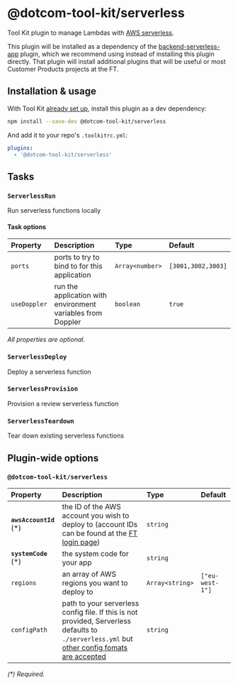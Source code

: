 # @dotcom-tool-kit/serverless

Tool Kit plugin to manage Lambdas with [AWS serverless](https://www.serverless.com/framework/docs/getting-started/).

This plugin will be installed as a dependency of the [backend-serverless-app](https://github.com/Financial-Times/dotcom-tool-kit/tree/main/plugins/backend-serverless-app) plugin, which we recommend using instead of installing this plugin directly. That plugin will install additional plugins that will be useful or most Customer Products projects at the FT.

## Installation & usage

With Tool Kit [already set up](https://github.com/financial-times/dotcom-tool-kit#installing-and-using-tool-kit), install this plugin as a dev dependency:

```sh
npm install --save-dev @dotcom-tool-kit/serverless
```

And add it to your repo's `.toolkitrc.yml`:

```yml
plugins:
  - '@dotcom-tool-kit/serverless'
```

<!-- begin autogenerated docs -->
## Tasks

### `ServerlessRun`

Run serverless functions locally
#### Task options

| Property     | Description                                                 | Type            | Default            |
| :----------- | :---------------------------------------------------------- | :-------------- | :----------------- |
| `ports`      | ports to try to bind to for this application                | `Array<number>` | `[3001,3002,3003]` |
| `useDoppler` | run the application with environment variables from Doppler | `boolean`       | `true`             |

_All properties are optional._

### `ServerlessDeploy`

Deploy a serverless function

### `ServerlessProvision`

Provision a review serverless function

### `ServerlessTeardown`

Tear down existing serverless functions


## Plugin-wide options

### `@dotcom-tool-kit/serverless`

| Property                | Description                                                                                                                                                                                                                                          | Type            | Default         |
| :---------------------- | :--------------------------------------------------------------------------------------------------------------------------------------------------------------------------------------------------------------------------------------------------- | :-------------- | :-------------- |
| **`awsAccountId`** (\*) | the ID of the AWS account you wish to deploy to (account IDs can be found at the [FT login page](https://awslogin.in.ft.com/))                                                                                                                       | `string`        |                 |
| **`systemCode`** (\*)   | the system code for your app                                                                                                                                                                                                                         | `string`        |                 |
| `regions`               | an array of AWS regions you want to deploy to                                                                                                                                                                                                        | `Array<string>` | `["eu-west-1"]` |
| `configPath`            | path to your serverless config file. If this is not provided, Serverless defaults to `./serverless.yml` but [other config fomats are accepted](https://www.serverless.com/framework/docs/providers/aws/guide/intro#alternative-configuration-format) | `string`        |                 |

_(\*) Required._
<!-- end autogenerated docs -->
